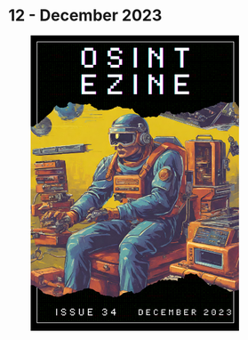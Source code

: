 # 12 - December 2023

<figure><img src="../../.gitbook/assets/OSINT_eZine-202312.png" alt="" width="375"><figcaption></figcaption></figure>

